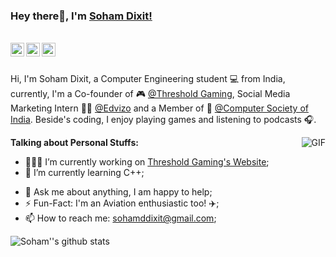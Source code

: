 ### Hey there👋, I'm [Soham Dixit!](https://www.linkedin.com/in/sohamdixit727)

<br/>

<a href="https://discordapp.com/users/287135400894529537">
  <img align="left" alt="Soham's Discord" width="22px" src="https://cdn.jsdelivr.net/npm/simple-icons@v3/icons/discord.svg" />
</a>
<a href="https://www.linkedin.com/in/sohamdixit727/">
  <img align="left" alt="Soham's LinkedIn" width="22px" src="https://cdn.jsdelivr.net/npm/simple-icons@v3/icons/linkedin.svg" />
</a>
<a href="https://t.me/sohamdixit">
  <img align="left" alt="Soham's Telegram" width="22px" src="https://cdn.jsdelivr.net/npm/simple-icons@v3/icons/telegram.svg" />
</a>
<br/>
<br/>

Hi, I'm Soham Dixit, a Computer Engineering student 💻 from India, currently, I'm a Co-founder of 🎮 [@Threshold Gaming](https://www.linkedin.com/company/threshold-gaming/?viewAsMember=true), Social Media Marketing Intern 👨‍💼 [@Edvizo](https://www.edvizo.com/) and a Member of 🏢 [@Computer Society of India](http://www.csi-india.org/). Beside's coding, I enjoy playing games and listening to podcasts 🎧.

  <img align="right" alt="GIF" src="https://media1.giphy.com/media/RNPHjtUx46GU3VLARl/giphy.gif" />
  
**Talking about Personal Stuffs:**

- 👨🏽‍💻 I’m currently working on [Threshold Gaming's Website](https://images.squarespace-cdn.com/content/v1/55ca787ae4b07d9498906d9e/1551490529737-C7C2LZQ8MSFLT8L632H4/ke17ZwdGBToddI8pDm48kPHgPSpJs3pqpkUZU93_mvpZw-zPPgdn4jUwVcJE1ZvWQUxwkmyExglNqGp0IvTJZamWLI2zvYWH8K3-s_4yszcp2ryTI0HqTOaaUohrI8PInndiFr6ALsCf3uCDBRk4eJzsF3rQ925VZ6DZqxvBZkQKMshLAGzx4R3EDFOm1kBS/coming-soon-neon-sign-coming-soon-badge-in-vector-21133321.jpg);
- 🌱 I’m currently learning C++;
<!-- - 🙌 I’m looking to collaborate on nothing as of now;
- 🤔 I’m looking for help with Data Structures and Algorithms 🤝; -->
- 💬 Ask me about anything, I am happy to help;
- ⚡️ Fun-Fact: I'm an Aviation enthusiastic too! ✈️;
- 📫 How to reach me: sohamddixit@gmail.com;

![Soham''s github stats](https://github-readme-stats.vercel.app/api?username=Soham7270&show_icons=true&hide_border=true&count_private=true&include_all_commits=tru&hide=prs)
